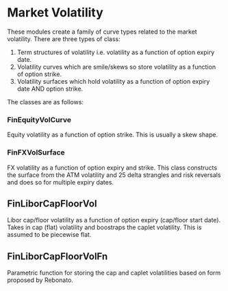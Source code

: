 # Market Volatility
These modules create a family of curve types related to the market volatility. There are three types of class:

1. Term structures of volatility i.e. volatility as a function of option expiry date.
2. Volatility curves which are smile/skews so store volatility as a function of option strike.
3. Volatility surfaces which hold volatility as a function of option expiry date AND option strike.

The classes are as follows:

### FinEquityVolCurve
Equity volatility as a function of option strike. This is usually a skew shape.

### FinFXVolSurface
FX volatility as a function of option expiry and strike. This class constructs the surface from the ATM volatility and 25 delta strangles and risk reversals and does so for multiple expiry dates.

## FinLiborCapFloorVol
Libor cap/floor volatility as a function of option expiry (cap/floor start date). Takes in cap (flat) volatility and boostraps the caplet volatility. This is assumed to be piecewise flat.

## FinLiborCapFloorVolFn
Parametric function for storing the cap and caplet volatilities based on form proposed by Rebonato. 